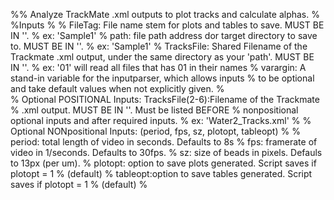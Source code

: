 %% Analyze TrackMate .xml outputs to plot tracks and calculate alphas. 
%
%Inputs
%
%   FileTag: File name stem for plots and tables to save. MUST BE IN ''. 
%               ex: 'Sample1'
%   path: file path address dor target directory to save to. MUST BE IN ''. 
%               ex: 'Sample1'
%   TracksFile: Shared Filename of the Trackmate .xml output, under the same directory as your 'path'. MUST BE IN ''. 
%               ex: '01' will read all files that has 01 in their names
%   varargin: A stand-in variable for the inputparser, which allows inputs
%             to be optional and take default values when not explicitly given.
%   
%   Optional POSITIONAL Inputs: TracksFile(2-6):Filename of the Trackmate 
%             .xml output. MUST BE IN ''. Must be listed BEFORE
%             nonpositional optional inputs and after required inputs.
%               ex: 'Water2_Tracks.xml'
%
%   Optional NONpositional Inputs: (period, fps, sz, plotopt, tableopt)
%
%   period: total length of video in seconds. Defaults to 8s
%   fps: framerate of video in 1/seconds. Defaults to 30fps.
%   sz: size of beads in pixels. Defauls to 13px (per um).
%   plotopt: option to save plots generated. Script saves if plotopt = 1
%            (default)
%   tableopt:option to save tables generated. Script saves if plotopt = 1
%            (default)
%   
